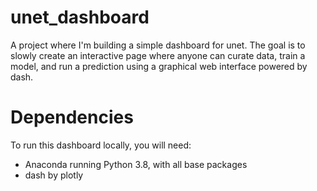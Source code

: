 # unet_dashboard
A project where I'm building a simple dashboard for unet. The goal is to slowly create an interactive page where anyone can curate data, train a model, and run a prediction using a graphical web interface powered by dash.

# Dependencies
To run this dashboard locally, you will need:
- Anaconda running Python 3.8, with all base packages
- dash by plotly
